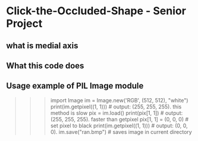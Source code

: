 # Click-the-Occluded-Shape - Senior Project

##  what is medial axis
##  What this code does

## Usage example of PIL Image module
>>> import Image
>>> im = Image.new('RGB', (512, 512), "white")
>>> print(im.getpixel((1, 1))) # output: (255, 255, 255). this method is slow
>>> pix = im.load()
>>> print(pix[1, 1]) # output: (255, 255, 255). faster than getpixel
>>> pix[1, 1] = (0, 0, 0) # set pixel to black
>>> print(im.getpixel((1, 1))) # output: (0, 0, 0).
>>> im.save("ran.bmp") # saves image in current directory


